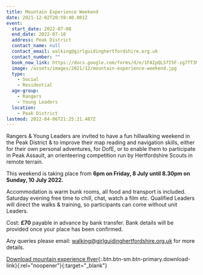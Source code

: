```yaml
---
title: Mountain Experience Weekend
date: 2021-12-02T20:59:40.801Z
event:
  start_date: 2022-07-08
  end_date: 2022-07-10
  address: Peak District
  contact_name: null
  contact_email: walking@girlguidinghertfordshire.org.uk
  contact_number: ""
  book_now_link: https://docs.google.com/forms/d/e/1FAIpQLSfI5F-zg7fT3MST-V9BvckFxsCDF10lk8DVo26VmOwX-AkNxg/viewform
  image: /assets/images/2021/12/mountain-experience-weekend.jpg
  type:
    - Social
    - Residential
  age-group:
    - Rangers
    - Young Leaders
  location:
    - Peak District
lastmod: 2022-04-06T21:25:21.487Z
---
```


Rangers & Young Leaders are invited to have a fun hillwalking weekend in the Peak District & to improve their map reading and navigation skills, either for their own personal adventures, for DofE, or to enable them to participate in Peak Assault, an orienteering competition run by Hertfordshire Scouts in remote terrain.

This weekend is taking place from **6pm on Friday, 8 July until 8.30pm on Sunday, 10 July 2022.**

Accommodation is warm bunk rooms, all food and transport is included. Saturday evening free time to chill, chat, watch a film etc. Qualified Leaders will direct the walks & training, so participants can come without unit Leaders.

Cost: **£70** payable in advance by bank transfer.  Bank details will be provided once your place has been confirmed.

Any queries please email: <walking@girlguidinghertfordshire.org.uk> for more details.

[Download mountain experience flyer][1]{:.btn.btn-sm.btn-primary.download-link}{:rel="noopener"}{:target="_blank"}

[1]: /assets/docs/2022/mountain-experience-march-2022v2.pdf
